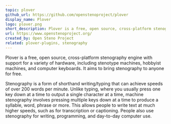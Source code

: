 ```yaml
---
topic: plover
github_url: https://github.com/openstenoproject/plover
display_name: Plover
logo: plover.png
short_description: Plover is a free, open source, cross-platform stenography engine.
url: https://www.openstenoproject.org/
created_by: Open Steno Project
related: plover-plugins, stenography
---
```

Plover is a free, open source, cross-platform stenography engine with support for a variety of hardware, including stenotype machines, hobbyist machines, and computer keyboards. It aims to bring stenography to anyone for free.

Stenography is a form of shorthand writing/typing that can achieve speeds of over 200 words per minute. Unlike typing, where you usually press one key down at a time to output a single character at a time, machine stenography involves pressing multiple keys down at a time to produce a syllable, word, phrase or more. This allows people to write text at much higher speeds, such as for transcription or captioning. People also use stenography for writing, programming, and day-to-day computer use.

